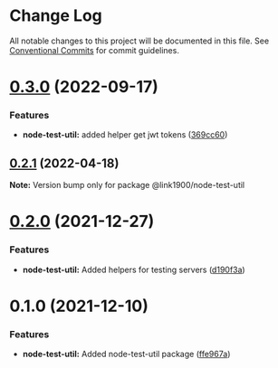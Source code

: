 # Change Log

All notable changes to this project will be documented in this file.
See [Conventional Commits](https://conventionalcommits.org) for commit guidelines.

<a name="0.3.0"></a>
# [0.3.0](https://github.com/projects/link1900/repos/link1900/compare/diff?targetBranch=refs%2Ftags%2F@link1900/node-test-util@0.2.1&sourceBranch=refs%2Ftags%2F@link1900/node-test-util@0.3.0) (2022-09-17)


### Features

* **node-test-util:** added helper get jwt tokens ([369cc60](https://github.com/projects/link1900/repos/link1900/commits/369cc60))





<a name="0.2.1"></a>
## [0.2.1](https://github.com/projects/link1900/repos/link1900/compare/diff?targetBranch=refs%2Ftags%2F@link1900/node-test-util@0.2.0&sourceBranch=refs%2Ftags%2F@link1900/node-test-util@0.2.1) (2022-04-18)

**Note:** Version bump only for package @link1900/node-test-util





<a name="0.2.0"></a>
# [0.2.0](https://github.com/projects/link1900/repos/link1900/compare/diff?targetBranch=refs%2Ftags%2F@link1900/node-test-util@0.1.0&sourceBranch=refs%2Ftags%2F@link1900/node-test-util@0.2.0) (2021-12-27)


### Features

* **node-test-util:** Added helpers for testing servers ([d190f3a](https://github.com/projects/link1900/repos/link1900/commits/d190f3a))





<a name="0.1.0"></a>
# 0.1.0 (2021-12-10)


### Features

* **node-test-util:** Added node-test-util package ([ffe967a](https://github.com/projects/link1900/repos/link1900/commits/ffe967a))
